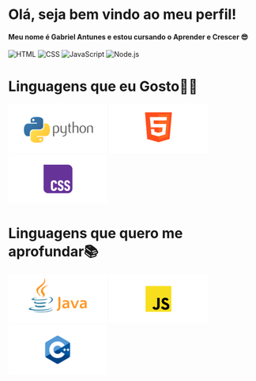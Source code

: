# Olá, seja bem vindo ao meu perfil!
#### Meu nome é Gabriel Antunes e estou cursando o Aprender e Crescer 😎

![HTML](https://img.shields.io/badge/-HTML-333333?style=flat&logo=HTML5)
![CSS](https://img.shields.io/badge/-CSS-333333?style=flat&logo=CSS3&logoColor=1572B6)
![JavaScript](https://img.shields.io/badge/-JavaScript-333333?style=flat&logo=javascript)
![Node.js](https://img.shields.io/badge/-Node.js-333333?style=flat&logo=node.js)

# Linguagens que eu Gosto👨‍💻
![Python](/imagens/py2.png
)
![HTML5](/imagens/htm.png)
![CSS](/imagens/css.png)

# Linguagens que quero me aprofundar📚
![Java](/imagens/jva.png)
![JavaScript](/imagens/jsc.png)
![c++](/imagens/c++.png)
